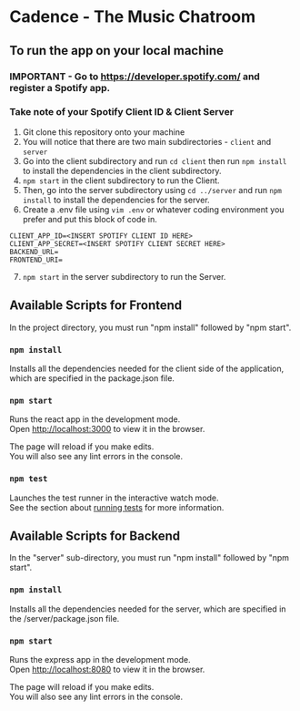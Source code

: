 # Cadence - The Music Chatroom

## To run the app on your local machine
### IMPORTANT - Go to https://developer.spotify.com/ and register a Spotify app.
### Take note of your Spotify Client ID & Client Server
1. Git clone this repository onto your machine
2. You will notice that there are two main subdirectories - `client` and `server`
3. Go into the client subdirectory and run `cd client` then run `npm install` to install the dependencies in the client subdirectory.
4. `npm start` in the client subdirectory to run the Client.
5. Then, go into the server subdirectory using `cd ../server` and run `npm install` to install the dependencies for the server.
6. Create a .env file using `vim .env` or whatever coding environment you prefer and put this block of code in.
``` 
CLIENT_APP_ID=<INSERT SPOTIFY CLIENT ID HERE>
CLIENT_APP_SECRET=<INSERT SPOTIFY CLIENT SECRET HERE>
BACKEND_URL=
FRONTEND_URI=
```
7. `npm start` in the server subdirectory to run the Server.


## Available Scripts for Frontend

In the project directory, you must run "npm install" followed by "npm start".

### `npm install`

Installs all the dependencies needed for the client side of the application, which are specified in the package.json file.

### `npm start`

Runs the react app in the development mode.<br />
Open [http://localhost:3000](http://localhost:3000) to view it in the browser.

The page will reload if you make edits.<br />
You will also see any lint errors in the console.

### `npm test`

Launches the test runner in the interactive watch mode.<br />
See the section about [running tests](https://facebook.github.io/create-react-app/docs/running-tests) for more information.

## Available Scripts for Backend

In the "server" sub-directory, you must run "npm install" followed by "npm start".

### `npm install`

Installs all the dependencies needed for the server, which are specified in the /server/package.json file.

### `npm start`

Runs the express app in the development mode.<br />
Open [http://localhost:8080](http://localhost:8080) to view it in the browser.

The page will reload if you make edits.<br />
You will also see any lint errors in the console.
